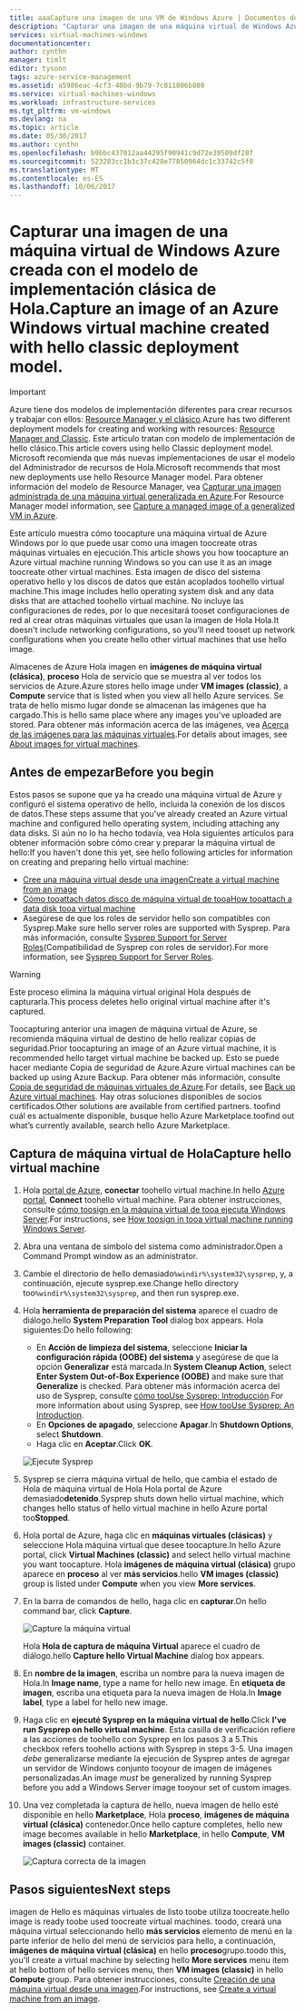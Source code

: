 ```yaml
---
title: aaaCapture una imagen de una VM de Windows Azure | Documentos de Microsoft
description: "Capturar una imagen de una máquina virtual de Windows Azure creada con el modelo de implementación clásica de Hola."
services: virtual-machines-windows
documentationcenter: 
author: cynthn
manager: timlt
editor: tysonn
tags: azure-service-management
ms.assetid: a5986eac-4cf3-40bd-9b79-7c811806b880
ms.service: virtual-machines-windows
ms.workload: infrastructure-services
ms.tgt_pltfrm: vm-windows
ms.devlang: na
ms.topic: article
ms.date: 05/30/2017
ms.author: cynthn
ms.openlocfilehash: b9bbc437012aa44295f90941c9d72e39509df28f
ms.sourcegitcommit: 523283cc1b3c37c428e77850964dc1c33742c5f0
ms.translationtype: MT
ms.contentlocale: es-ES
ms.lasthandoff: 10/06/2017
---
```

# <a name="capture-an-image-of-an-azure-windows-virtual-machine-created-with-hello-classic-deployment-model"></a><span data-ttu-id="2b81d-103">Capturar una imagen de una máquina virtual de Windows Azure creada con el modelo de implementación clásica de Hola.</span><span class="sxs-lookup"><span data-stu-id="2b81d-103">Capture an image of an Azure Windows virtual machine created with hello classic deployment model.</span></span>
> [!IMPORTANT]
> <span data-ttu-id="2b81d-104">Azure tiene dos modelos de implementación diferentes para crear recursos y trabajar con ellos: [Resource Manager y el clásico](../../../resource-manager-deployment-model.md).</span><span class="sxs-lookup"><span data-stu-id="2b81d-104">Azure has two different deployment models for creating and working with resources: [Resource Manager and Classic](../../../resource-manager-deployment-model.md).</span></span> <span data-ttu-id="2b81d-105">Este artículo tratan con modelo de implementación de hello clásico.</span><span class="sxs-lookup"><span data-stu-id="2b81d-105">This article covers using hello Classic deployment model.</span></span> <span data-ttu-id="2b81d-106">Microsoft recomienda que más nuevas implementaciones de usar el modelo del Administrador de recursos de Hola.</span><span class="sxs-lookup"><span data-stu-id="2b81d-106">Microsoft recommends that most new deployments use hello Resource Manager model.</span></span> <span data-ttu-id="2b81d-107">Para obtener información del modelo de Resource Manager, vea [Capturar una imagen administrada de una máquina virtual generalizada en Azure](../capture-image-resource.md).</span><span class="sxs-lookup"><span data-stu-id="2b81d-107">For Resource Manager model information, see [Capture a managed image of a generalized VM in Azure](../capture-image-resource.md).</span></span>

<span data-ttu-id="2b81d-108">Este artículo muestra cómo toocapture una máquina virtual de Azure Windows por lo que puede usar como una imagen toocreate otras máquinas virtuales en ejecución.</span><span class="sxs-lookup"><span data-stu-id="2b81d-108">This article shows you how toocapture an Azure virtual machine running Windows so you can use it as an image toocreate other virtual machines.</span></span> <span data-ttu-id="2b81d-109">Esta imagen de disco del sistema operativo hello y los discos de datos que están acoplados toohello virtual machine.</span><span class="sxs-lookup"><span data-stu-id="2b81d-109">This image includes hello operating system disk and any data disks that are attached toohello virtual machine.</span></span> <span data-ttu-id="2b81d-110">No incluye las configuraciones de redes, por lo que necesitará tooset configuraciones de red al crear otras máquinas virtuales que usan la imagen de Hola Hola.</span><span class="sxs-lookup"><span data-stu-id="2b81d-110">It doesn't include networking configurations, so you'll need tooset up network configurations when you create hello other virtual machines that use hello image.</span></span>

<span data-ttu-id="2b81d-111">Almacenes de Azure Hola imagen en **imágenes de máquina virtual (clásica)**, **proceso** Hola de servicio que se muestra al ver todos los servicios de Azure.</span><span class="sxs-lookup"><span data-stu-id="2b81d-111">Azure stores hello image under **VM images (classic)**, a **Compute** service that is listed when you view all hello Azure services.</span></span> <span data-ttu-id="2b81d-112">Se trata de hello mismo lugar donde se almacenan las imágenes que ha cargado.</span><span class="sxs-lookup"><span data-stu-id="2b81d-112">This is hello same place where any images you've uploaded are stored.</span></span> <span data-ttu-id="2b81d-113">Para obtener más información acerca de las imágenes, vea [Acerca de las imágenes para las máquinas virtuales](about-images.md?toc=%2fazure%2fvirtual-machines%2fWindows%2fclassic%2ftoc.json).</span><span class="sxs-lookup"><span data-stu-id="2b81d-113">For details about images, see [About images for virtual machines](about-images.md?toc=%2fazure%2fvirtual-machines%2fWindows%2fclassic%2ftoc.json).</span></span>

## <a name="before-you-begin"></a><span data-ttu-id="2b81d-114">Antes de empezar</span><span class="sxs-lookup"><span data-stu-id="2b81d-114">Before you begin</span></span>
<span data-ttu-id="2b81d-115">Estos pasos se supone que ya ha creado una máquina virtual de Azure y configuró el sistema operativo de hello, incluida la conexión de los discos de datos.</span><span class="sxs-lookup"><span data-stu-id="2b81d-115">These steps assume that you've already created an Azure virtual machine and configured hello operating system, including attaching any data disks.</span></span> <span data-ttu-id="2b81d-116">Si aún no lo ha hecho todavía, vea Hola siguientes artículos para obtener información sobre cómo crear y preparar la máquina virtual de hello:</span><span class="sxs-lookup"><span data-stu-id="2b81d-116">If you haven't done this yet, see hello following articles for information on creating and preparing hello virtual machine:</span></span>

* [<span data-ttu-id="2b81d-117">Cree una máquina virtual desde una imagen</span><span class="sxs-lookup"><span data-stu-id="2b81d-117">Create a virtual machine from an image</span></span>](createportal.md)
* [<span data-ttu-id="2b81d-118">Cómo tooattach datos disco de máquina virtual de tooa</span><span class="sxs-lookup"><span data-stu-id="2b81d-118">How tooattach a data disk tooa virtual machine</span></span>](attach-disk.md)
* <span data-ttu-id="2b81d-119">Asegúrese de que los roles de servidor hello son compatibles con Sysprep.</span><span class="sxs-lookup"><span data-stu-id="2b81d-119">Make sure hello server roles are supported with Sysprep.</span></span> <span data-ttu-id="2b81d-120">Para más información, consulte [Sysprep Support for Server Roles](https://msdn.microsoft.com/windows/hardware/commercialize/manufacture/desktop/sysprep-support-for-server-roles)(Compatibilidad de Sysprep con roles de servidor).</span><span class="sxs-lookup"><span data-stu-id="2b81d-120">For more information, see [Sysprep Support for Server Roles](https://msdn.microsoft.com/windows/hardware/commercialize/manufacture/desktop/sysprep-support-for-server-roles).</span></span>

> [!WARNING]
> <span data-ttu-id="2b81d-121">Este proceso elimina la máquina virtual original Hola después de capturarla.</span><span class="sxs-lookup"><span data-stu-id="2b81d-121">This process deletes hello original virtual machine after it's captured.</span></span>
>
>

<span data-ttu-id="2b81d-122">Toocapturing anterior una imagen de máquina virtual de Azure, se recomienda máquina virtual de destino de hello realizar copias de seguridad.</span><span class="sxs-lookup"><span data-stu-id="2b81d-122">Prior toocapturing an image of an Azure virtual machine, it is recommended hello target virtual machine be backed up.</span></span> <span data-ttu-id="2b81d-123">Esto se puede hacer mediante Copia de seguridad de Azure.</span><span class="sxs-lookup"><span data-stu-id="2b81d-123">Azure virtual machines can be backed up using Azure Backup.</span></span> <span data-ttu-id="2b81d-124">Para obtener más información, consulte [Copia de seguridad de máquinas virtuales de Azure](../../../backup/backup-azure-vms.md).</span><span class="sxs-lookup"><span data-stu-id="2b81d-124">For details, see [Back up Azure virtual machines](../../../backup/backup-azure-vms.md).</span></span> <span data-ttu-id="2b81d-125">Hay otras soluciones disponibles de socios certificados.</span><span class="sxs-lookup"><span data-stu-id="2b81d-125">Other solutions are available from certified partners.</span></span> <span data-ttu-id="2b81d-126">toofind cuál es actualmente disponible, busque hello Azure Marketplace.</span><span class="sxs-lookup"><span data-stu-id="2b81d-126">toofind out what’s currently available, search hello Azure Marketplace.</span></span>

## <a name="capture-hello-virtual-machine"></a><span data-ttu-id="2b81d-127">Captura de máquina virtual de Hola</span><span class="sxs-lookup"><span data-stu-id="2b81d-127">Capture hello virtual machine</span></span>
1. <span data-ttu-id="2b81d-128">Hola [portal de Azure](http://portal.azure.com), **conectar** toohello virtual machine.</span><span class="sxs-lookup"><span data-stu-id="2b81d-128">In hello [Azure portal](http://portal.azure.com), **Connect** toohello virtual machine.</span></span> <span data-ttu-id="2b81d-129">Para obtener instrucciones, consulte [cómo toosign en la máquina virtual de tooa ejecuta Windows Server][How toosign in tooa virtual machine running Windows Server].</span><span class="sxs-lookup"><span data-stu-id="2b81d-129">For instructions, see [How toosign in tooa virtual machine running Windows Server][How toosign in tooa virtual machine running Windows Server].</span></span>
2. <span data-ttu-id="2b81d-130">Abra una ventana de símbolo del sistema como administrador.</span><span class="sxs-lookup"><span data-stu-id="2b81d-130">Open a Command Prompt window as an administrator.</span></span>
3. <span data-ttu-id="2b81d-131">Cambie el directorio de hello demasiado`%windir%\system32\sysprep`, y, a continuación, ejecute sysprep.exe.</span><span class="sxs-lookup"><span data-stu-id="2b81d-131">Change hello directory too`%windir%\system32\sysprep`, and then run sysprep.exe.</span></span>
4. <span data-ttu-id="2b81d-132">Hola **herramienta de preparación del sistema** aparece el cuadro de diálogo.</span><span class="sxs-lookup"><span data-stu-id="2b81d-132">hello **System Preparation Tool** dialog box appears.</span></span> <span data-ttu-id="2b81d-133">Hola siguientes:</span><span class="sxs-lookup"><span data-stu-id="2b81d-133">Do hello following:</span></span>

   * <span data-ttu-id="2b81d-134">En **Acción de limpieza del sistema**, seleccione **Iniciar la configuración rápida (OOBE) del sistema**  y asegúrese de que la opción **Generalizar** está marcada.</span><span class="sxs-lookup"><span data-stu-id="2b81d-134">In **System Cleanup Action**, select **Enter System Out-of-Box Experience (OOBE)** and make sure that **Generalize** is checked.</span></span> <span data-ttu-id="2b81d-135">Para obtener más información acerca del uso de Sysprep, consulte [cómo tooUse Sysprep: Introducción][How tooUse Sysprep: An Introduction].</span><span class="sxs-lookup"><span data-stu-id="2b81d-135">For more information about using Sysprep, see [How tooUse Sysprep: An Introduction][How tooUse Sysprep: An Introduction].</span></span>
   * <span data-ttu-id="2b81d-136">En **Opciones de apagado**, seleccione **Apagar**.</span><span class="sxs-lookup"><span data-stu-id="2b81d-136">In **Shutdown Options**, select **Shutdown**.</span></span>
   * <span data-ttu-id="2b81d-137">Haga clic en **Aceptar**.</span><span class="sxs-lookup"><span data-stu-id="2b81d-137">Click **OK**.</span></span>

   ![Ejecute Sysprep](./media/capture-image/SysprepGeneral.png)
5. <span data-ttu-id="2b81d-139">Sysprep se cierra máquina virtual de hello, que cambia el estado de Hola de máquina virtual de Hola Hola portal de Azure demasiado**detenido**.</span><span class="sxs-lookup"><span data-stu-id="2b81d-139">Sysprep shuts down hello virtual machine, which changes hello status of hello virtual machine in hello Azure portal too**Stopped**.</span></span>
6. <span data-ttu-id="2b81d-140">Hola portal de Azure, haga clic en **máquinas virtuales (clásicas)** y seleccione Hola máquina virtual que desee toocapture.</span><span class="sxs-lookup"><span data-stu-id="2b81d-140">In hello Azure portal, click **Virtual Machines (classic)** and select hello virtual machine you want toocapture.</span></span> <span data-ttu-id="2b81d-141">Hola **imágenes de máquina virtual (clásica)** grupo aparece en **proceso** al ver **más servicios**.</span><span class="sxs-lookup"><span data-stu-id="2b81d-141">hello **VM images (classic)** group is listed under **Compute** when you view **More services**.</span></span>

7. <span data-ttu-id="2b81d-142">En la barra de comandos de hello, haga clic en **capturar**.</span><span class="sxs-lookup"><span data-stu-id="2b81d-142">On hello command bar, click **Capture**.</span></span>

   ![Capture la máquina virtual](./media/capture-image/CaptureVM.png)

   <span data-ttu-id="2b81d-144">Hola **Hola de captura de máquina Virtual** aparece el cuadro de diálogo.</span><span class="sxs-lookup"><span data-stu-id="2b81d-144">hello **Capture hello Virtual Machine** dialog box appears.</span></span>

8. <span data-ttu-id="2b81d-145">En **nombre de la imagen**, escriba un nombre para la nueva imagen de Hola.</span><span class="sxs-lookup"><span data-stu-id="2b81d-145">In **Image name**, type a name for hello new image.</span></span> <span data-ttu-id="2b81d-146">En **etiqueta de imagen**, escriba una etiqueta para la nueva imagen de Hola.</span><span class="sxs-lookup"><span data-stu-id="2b81d-146">In **Image label**, type a label for hello new image.</span></span>

9. <span data-ttu-id="2b81d-147">Haga clic en **ejecuté Sysprep en la máquina virtual de hello**.</span><span class="sxs-lookup"><span data-stu-id="2b81d-147">Click **I've run Sysprep on hello virtual machine**.</span></span> <span data-ttu-id="2b81d-148">Esta casilla de verificación refiere a las acciones de toohello con Sysprep en los pasos 3 a 5.</span><span class="sxs-lookup"><span data-stu-id="2b81d-148">This checkbox refers toohello actions with Sysprep in steps 3-5.</span></span> <span data-ttu-id="2b81d-149">Una imagen _debe_ generalizarse mediante la ejecución de Sysprep antes de agregar un servidor de Windows conjunto tooyour de imagen de imágenes personalizadas.</span><span class="sxs-lookup"><span data-stu-id="2b81d-149">An image _must_ be generalized by running Sysprep before you add a Windows Server image tooyour set of custom images.</span></span>

10. <span data-ttu-id="2b81d-150">Una vez completada la captura de hello, nueva imagen de hello esté disponible en hello **Marketplace**, Hola **proceso**, **imágenes de máquina virtual (clásica)** contenedor.</span><span class="sxs-lookup"><span data-stu-id="2b81d-150">Once hello capture completes, hello new image becomes available in hello **Marketplace**, in hello **Compute**, **VM images (classic)** container.</span></span>

    ![Captura correcta de la imagen](./media/capture-image/VMCapturedImageAvailable.png)

## <a name="next-steps"></a><span data-ttu-id="2b81d-152">Pasos siguientes</span><span class="sxs-lookup"><span data-stu-id="2b81d-152">Next steps</span></span>
<span data-ttu-id="2b81d-153">imagen de Hello es máquinas virtuales de listo toobe utiliza toocreate.</span><span class="sxs-lookup"><span data-stu-id="2b81d-153">hello image is ready toobe used toocreate virtual machines.</span></span> <span data-ttu-id="2b81d-154">toodo, creará una máquina virtual seleccionando hello **más servicios** elemento de menú en la parte inferior de hello del menú de servicios para hello, a continuación, **imágenes de máquina virtual (clásica)** en hello **proceso**grupo.</span><span class="sxs-lookup"><span data-stu-id="2b81d-154">toodo this, you'll create a virtual machine by selecting hello **More services** menu item at hello bottom of hello services menu, then **VM images (classic)** in hello **Compute** group.</span></span> <span data-ttu-id="2b81d-155">Para obtener instrucciones, consulte [Creación de una máquina virtual desde una imagen](createportal.md).</span><span class="sxs-lookup"><span data-stu-id="2b81d-155">For instructions, see [Create a virtual machine from an image](createportal.md).</span></span>

[How toosign in tooa virtual machine running Windows Server]:connect-logon.md
[How tooUse Sysprep: An Introduction]: http://technet.microsoft.com/library/bb457073.aspx
[Run Sysprep.exe]: ./media/virtual-machines-capture-image-windows-server/SysprepCommand.png
[Enter Sysprep.exe options]: ./media/capture-image/SysprepGeneral.png
[hello virtual machine is stopped]: ./media/virtual-machines-capture-image-windows-server/SysprepStopped.png
[Capture an image of hello virtual machine]: ./media/capture-image/CaptureVM.png
[Enter hello image name]: ./media/virtual-machines-capture-image-windows-server/Capture.png
[Image capture successful]: ./media/virtual-machines-capture-image-windows-server/CaptureSuccess.png
[Use hello captured image]: ./media/virtual-machines-capture-image-windows-server/MyImagesWindows.png
